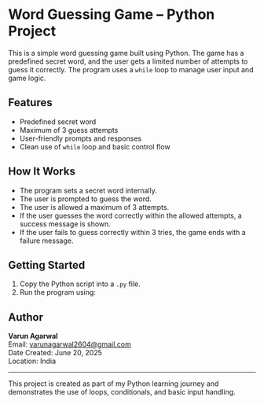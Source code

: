 # Word Guessing Game – Python Project

This is a simple word guessing game built using Python. The game has a predefined secret word, and the user gets a limited number of attempts to guess it correctly. The program uses a `while` loop to manage user input and game logic.

## Features

- Predefined secret word
- Maximum of 3 guess attempts
- User-friendly prompts and responses
- Clean use of `while` loop and basic control flow

## How It Works

- The program sets a secret word internally.
- The user is prompted to guess the word.
- The user is allowed a maximum of 3 attempts.
- If the user guesses the word correctly within the allowed attempts, a success message is shown.
- If the user fails to guess correctly within 3 tries, the game ends with a failure message.

## Getting Started

1. Copy the Python script into a `.py` file.
2. Run the program using:

## Author

**Varun Agarwal**  
Email: varunagarwal2604@gmail.com  
Date Created: June 20, 2025  
Location: India  

---

This project is created as part of my Python learning journey and demonstrates the use of loops, conditionals, and basic input handling.
